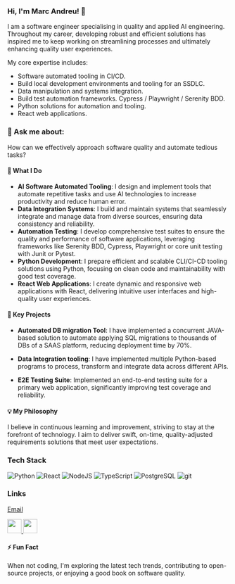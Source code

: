 ### Hi, I'm Marc Andreu! 👋

I am a software engineer specialising in quality and applied AI engineering. Throughout my career, developing robust and efficient solutions has inspired me to keep working on streamlining processes and ultimately enhancing quality user experiences.

My core expertise includes:
* Software automated tooling in CI/CD.
* Build local development environments and tooling for an SSDLC.
* Data manipulation and systems integration.
* Build test automation frameworks. Cypress /  Playwright / Serenity BDD. 
* Python solutions for automation and tooling.
* React web applications.

### 💬 Ask me about: 
How can we effectively approach software quality and automate tedious tasks?

#### 🚀 What I Do
- **AI Software Automated Tooling**: I design and implement tools that automate repetitive tasks and use AI technologies to increase productivity and reduce human error.
- **Data Integration Systems**: I build and maintain systems that seamlessly integrate and manage data from diverse sources, ensuring data consistency and reliability.
- **Automation Testing**: I develop comprehensive test suites to ensure the quality and performance of software applications, leveraging frameworks like Serenity BDD, Cypress, Playwright or core unit testing with Junit or Pytest.
- **Python Development**: I prepare efficient and scalable CLI/CI-CD tooling solutions using Python, focusing on clean code and maintainability with good test coverage.
- **React Web Applications**: I create dynamic and responsive web applications with React, delivering intuitive user interfaces and high-quality user experiences. 

#### 🌟 Key Projects
- **Automated DB migration Tool**: I have implemented a concurrent JAVA-based solution to automate applying SQL migrations to thousands of DBs of a SAAS platform, reducing deployment time by 70%.

- **Data Integration tooling**: I have implemented multiple Python-based programs to process, transform and integrate data across different APIs. 

- **E2E Testing Suite**: Implemented an end-to-end testing suite for a primary web application, significantly improving test coverage and reliability.

#### 💡 My Philosophy
I believe in continuous learning and improvement, striving to stay at the forefront of technology. I aim to deliver swift, on-time, quality-adjusted requirements solutions that meet user expectations.

### Tech Stack

<div>
  <img alt="Python" src="https://img.shields.io/badge/-python?style=flat-square&logo=python&label=python&color=000" />
  <img alt="React" src="https://img.shields.io/badge/-React-61DAFB?style=flat-square&logo=react&logoColor=000" />
  <img alt="NodeJS" src="https://img.shields.io/badge/-Node-339933?style=flat-square&logo=node.js&logoColor=white" />
  <img alt="TypeScript" src="https://img.shields.io/badge/-TypeScript-3178C6?style=flat-square&logo=typescript&logoColor=white" />
  <img alt="PostgreSQL" src="https://img.shields.io/badge/-PostgreSQL-4169E1?style=flat-square&logo=postgresql&logoColor=white" />
  <img alt="git" src="https://img.shields.io/badge/-Git-F05032?style=flat-square&logo=git&logoColor=white" />
</div>

### Links
[Email](mailto:marc@itqualab.com) <p align="left"><a href="https://www.github.com/marcitqualab" target="_blank" rel="noreferrer"> <picture> <source media="(prefers-color-scheme: dark)" srcset="https://raw.githubusercontent.com/danielcranney/readme-generator/main/public/icons/socials/github-dark.svg" /> <source media="(prefers-color-scheme: light)" srcset="https://raw.githubusercontent.com/danielcranney/readme-generator/main/public/icons/socials/github.svg" /> <img src="https://raw.githubusercontent.com/danielcranney/readme-generator/main/public/icons/socials/github.svg" width="32" height="32" /> </picture> </a> <a href="https://www.linkedin.com/in/marcandreuf/" target="_blank" rel="noreferrer"> <picture> <source media="(prefers-color-scheme: dark)" srcset="https://raw.githubusercontent.com/danielcranney/readme-generator/main/public/icons/socials/linkedin-dark.svg" /> <source media="(prefers-color-scheme: light)" srcset="https://raw.githubusercontent.com/danielcranney/readme-generator/main/public/icons/socials/linkedin.svg" /> <img src="https://raw.githubusercontent.com/danielcranney/readme-generator/main/public/icons/socials/linkedin.svg" width="32" height="32" /> </picture> </a></p>

#### ⚡ Fun Fact
When not coding, I'm exploring the latest tech trends, contributing to open-source projects, or enjoying a good book on software quality.

<!--
TODO. Generate more tech stack badges. 

**marcitqualab/marcitqualab** is a ✨ _special_ ✨ repository because its `README.md` (this file) appears on your GitHub profile.

  <img alt="GraphQL" src="https://img.shields.io/badge/-GraphQL-E10098?style=flat-square&logo=graphql&logoColor=white" />
  <img alt="React Native" src="https://img.shields.io/badge/-React_Native-61DAFB?style=flat-square&logo=react&logoColor=000" />
  <img alt="Golang" src="https://img.shields.io/badge/-Golang-00ADD8?style=flat-square&logo=go&logoColor=fff" />
  <img alt="MongoDB" src="https://img.shields.io/badge/-MongoDB-47A248?style=flat-square&logo=mongodb&logoColor=white" />
  <img alt="Podman" src="https://img.shields.io/badge/-Podman-A21C80?style=flat-square&logo=podman&logoColor=white" />
  
  
  #### 📫 Let's Connect
- [Email](mailto:your-email@example.com)
- [LinkedIn](https://www.linkedin.com/in/yourprofile)
- [GitHub](https://github.com/yourusername)
  


Here are some ideas to get you started:

- 🔭 I’m currently working on ...
- 🌱 I’m currently learning ...
- 👯 I’m looking to collaborate on ...
- 🤔 I’m looking for help with ...
- 💬 Ask me about ...
- 📫 How to reach me: ...
- 😄 Pronouns: ...
- ⚡ Fun fact: ...
-->
